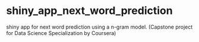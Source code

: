 # shiny_app_next_word_prediction
shiny app for next word prediction using a n-gram model. (Capstone project for Data Science Specialization by Coursera)

